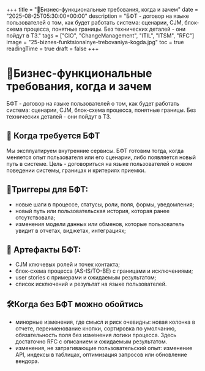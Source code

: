 +++
title = "📜Бизнес-функциональные требования, когда и зачем"
date = "2025-08-25T05:30:00+00:00"
description = "БФТ - договор на языке пользователей о том, как будет работать система: сценарии, CJM, блок-схема процесса, понятные границы. Без технических деталей - они пойдут в ТЗ."
tags = ["CIO", "ChangeManagement", "ITIL", "ITSM", "RFC"]
image = "25-biznes-funktsionalnye-trebovaniya-kogda.jpg"
toc = true
readingTime = true
draft = false
+++

# 📜Бизнес-функциональные требования, когда и зачем  
  
БФТ - договор на языке пользователей о том, как будет работать система: сценарии, CJM, блок-схема процесса, понятные границы. Без технических деталей - они пойдут в ТЗ.  
  
## 🎯 Когда требуется БФТ  
Мы эксплуатируем внутренние сервисы. БФТ готовим тогда, когда меняется опыт пользователя или его сценарии, либо появляется новый путь в системе. Цель - договориться на языке пользователей о новом поведении системы, границах и критериях приемки.  
  
## 🚦Триггеры для БФТ:  
* новые шаги в процессе, статусы, роли, поля, формы, уведомления;  
* новый путь или пользовательская история, которая ранее отсутствовала;  
* изменения модели данных или обменов, которые пользователь увидит в отчетах, виджетах, интеграциях;  
  
## 🧩 Артефакты БФТ:  
* CJM ключевых ролей и точек контакта;  
* блок-схема процесса (AS-IS/TO-BE) с границами и исключениями;  
* user stories с примерами и ожидаемым результатом;  
* список исключений и результат на языке пользователей.  
  
## 🛠️Когда без БФТ можно обойтись  
* минорные изменения, где смысл и риск очевидны: новая колонка в отчете, переименование кнопки, сортировка по умолчанию, обязательность поля без изменения логики процесса. Здесь достаточно RFC с описанием и ожидаемым результатом.  
* изменения, не затрагивающие пользовательский опыт: изменение API, индексы в таблицах, оптимизация запросов или обновление вендора.  
